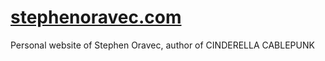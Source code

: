 # [stephenoravec.com](https://stephenoravec.com)

Personal website of Stephen Oravec, author of CINDERELLA CABLEPUNK
